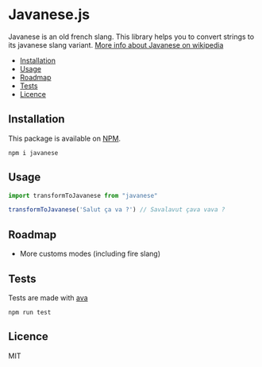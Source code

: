 # Javanese.js

Javanese is an old french slang. This library helps you to convert strings to its javanese slang variant. [More info about Javanese on wikipedia](https://en.wikipedia.org/wiki/Javanais)

- [Installation](#installation)
- [Usage](#usage)
- [Roadmap](#roadmap)
- [Tests](#tests)
- [Licence](#licence)

## Installation

This package is available on [NPM](https://www.npmjs.com/package/javanese).

`npm i javanese`

## Usage

```js
import transformToJavanese from "javanese"

transformToJavanese('Salut ça va ?') // Savalavut çava vava ?
```

## Roadmap

- More customs modes (including fire slang)

## Tests

Tests are made with [ava](https://github.com/avajs/ava)

`npm run test`

## Licence

MIT
